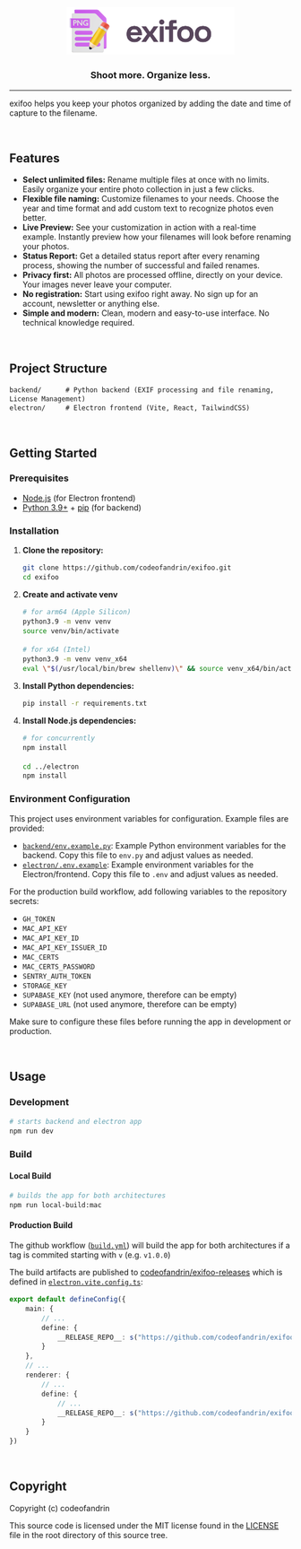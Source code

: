 <!-- filepath: /Users/andrin/Documents/GitHub/exifoo/README.md -->
<p align="center">
    <img src="electron/src/renderer/src/assets/images/exifoo_logo_large.png" width="300px">
    <h3 align="center">Shoot more. Organize less.</h3>
</p>

---


exifoo helps you keep your photos organized by adding the date and time of capture to the filename.

<br>

## Features

- **Select unlimited files:** Rename multiple files at once with no limits. Easily organize your entire photo collection in just a few clicks.
- **Flexible file naming:** Customize filenames to your needs. Choose the year and time format and add custom text to recognize photos even better.
- **Live Preview:** See your customization in action with a real-time example. Instantly preview how your filenames will look before renaming your photos.
- **Status Report:** Get a detailed status report after every renaming process, showing the number of successful and failed renames.
- **Privacy first:** All photos are processed offline, directly on your device. Your images never leave your computer.
- **No registration:** Start using exifoo right away. No sign up for an account, newsletter or anything else.
- **Simple and modern:** Clean, modern and easy-to-use interface. No technical knowledge required.

<br>

## Project Structure

```
backend/      # Python backend (EXIF processing and file renaming, License Management)
electron/     # Electron frontend (Vite, React, TailwindCSS)
```

<br>

## Getting Started

### Prerequisites

- [Node.js](https://nodejs.org/) (for Electron frontend)
- [Python 3.9+](https://www.python.org/) + [pip](https://pip.pypa.io/en/stable/) (for backend)

### Installation

1. **Clone the repository:**
    ```bash
    git clone https://github.com/codeofandrin/exifoo.git
    cd exifoo
    ```
2. **Create and activate venv**
    ```bash
    # for arm64 (Apple Silicon)
    python3.9 -m venv venv
    source venv/bin/activate

    # for x64 (Intel)
    python3.9 -m venv venv_x64
    eval \"$(/usr/local/bin/brew shellenv)\" && source venv_x64/bin/activate
    ```
3. **Install Python dependencies:**
    ```bash
    pip install -r requirements.txt
    ```
4. **Install Node.js dependencies:**
    ```bash
    # for concurrently
    npm install

    cd ../electron
    npm install
    ```

### Environment Configuration

This project uses environment variables for configuration. Example files are provided:

- [`backend/env.example.py`](backend/env.example.py): Example Python environment variables for the backend. Copy this file to `env.py` and adjust values as needed.
- [`electron/.env.example`](electron/.env.example): Example environment variables for the Electron/frontend. Copy this file to `.env` and adjust values as needed.

For the production build workflow, add following variables to the repository secrets:
- `GH_TOKEN`
- `MAC_API_KEY`
- `MAC_API_KEY_ID`
- `MAC_API_KEY_ISSUER_ID`
- `MAC_CERTS`
- `MAC_CERTS_PASSWORD`
- `SENTRY_AUTH_TOKEN`
- `STORAGE_KEY`
- `SUPABASE_KEY` (not used anymore, therefore can be empty)
- `SUPABASE_URL` (not used anymore, therefore can be empty)

Make sure to configure these files before running the app in development or production.

<br>

## Usage

### Development

```bash
# starts backend and electron app
npm run dev
```

### Build

#### Local Build
```bash
# builds the app for both architectures
npm run local-build:mac
```

#### Production Build
The github workflow ([`build.yml`](.github/workflows/build.yml)) will build the app for both architectures if a tag is 
commited starting with `v` (e.g. `v1.0.0`)

The build artifacts are published to [codeofandrin/exifoo-releases](https://github.com/codeofandrin/exifoo-releases) which is defined in
[`electron.vite.config.ts`](electron/electron.vite.config.ts):
```typescript
export default defineConfig({
    main: {
        // ...
        define: {
            __RELEASE_REPO__: s("https://github.com/codeofandrin/exifoo-releases")
        }
    },
    // ...
    renderer: {
        // ...
        define: {
            // ...
            __RELEASE_REPO__: s("https://github.com/codeofandrin/exifoo-releases")
        }
    }
})
```

<br>

## Copyright

Copyright (c) codeofandrin 

This source code is licensed under the MIT license found in the
[LICENSE](LICENSE) file in the root directory of this source tree.
